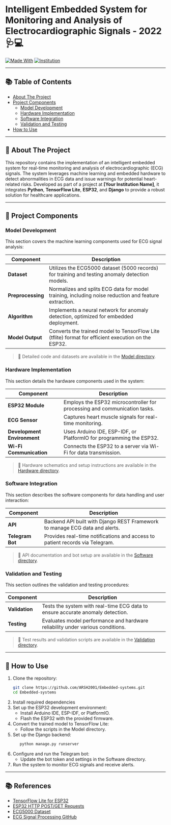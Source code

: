 # Intelligent Embedded System for Monitoring and Analysis of Electrocardiographic Signals - 2022 🩺💻

[![Made With](https://img.shields.io/badge/Made%20with-Python%2C%20TensorFlow%2C%20ESP32-blue)](https://shields.io/)
[![Institution](https://img.shields.io/badge/Institution-Your%20Institution%20Name-red)](https://shields.io/)

---

## 📚 Table of Contents

- [About The Project](#about-the-project)
- [Project Components](#project-components)
  - [Model Development](#model-development)
  - [Hardware Implementation](#hardware-implementation)
  - [Software Integration](#software-integration)
  - [Validation and Testing](#validation-and-testing)
- [How to Use](#how-to-use)

---

## 📖 About The Project

This repository contains the implementation of an intelligent embedded system for real-time monitoring and analysis of electrocardiographic (ECG) signals. The system leverages machine learning and embedded hardware to detect abnormalities in ECG data and issue warnings for potential heart-related risks. Developed as part of a project at **[Your Institution Name]**, it integrates **Python**, **TensorFlow Lite**, **ESP32**, and **Django** to provide a robust solution for healthcare applications.

---

## 📝 Project Components

### Model Development

This section covers the machine learning components used for ECG signal analysis:

| Component | Description |
|-----------|-------------|
| **Dataset** | Utilizes the ECG5000 dataset (5000 records) for training and testing anomaly detection models. |
| **Preprocessing** | Normalizes and splits ECG data for model training, including noise reduction and feature extraction. |
| **Algorithm** | Implements a neural network for anomaly detection, optimized for embedded deployment. |
| **Model Output** | Converts the trained model to TensorFlow Lite (tflite) format for efficient execution on the ESP32. |

> 📄 Detailed code and datasets are available in the [Model directory](https://github.com/ARSH2001/Embedded-systems/tree/main/Model).

### Hardware Implementation

This section details the hardware components used in the system:

| Component | Description |
|-----------|-------------|
| **ESP32 Module** | Employs the ESP32 microcontroller for processing and communication tasks. |
| **ECG Sensor** | Captures heart muscle signals for real-time monitoring. |
| **Development Environment** | Uses Arduino IDE, ESP-IDF, or PlatformIO for programming the ESP32. |
| **Wi-Fi Communication** | Connects the ESP32 to a server via Wi-Fi for data transmission. |

> 📄 Hardware schematics and setup instructions are available in the [Hardware directory](https://github.com/ARSH2001/Embedded-systems/tree/main/Hardware).

### Software Integration

This section describes the software components for data handling and user interaction:

| Component | Description |
|-----------|-------------|
| **API** | Backend API built with Django REST Framework to manage ECG data and alerts. |
| **Telegram Bot** | Provides real-time notifications and access to patient records via Telegram. |

> 📄 API documentation and bot setup are available in the [Software directory](https://github.com/ARSH2001/Embedded-systems/tree/main/Software).

### Validation and Testing

This section outlines the validation and testing procedures:

| Component | Description |
|-----------|-------------|
| **Validation** | Tests the system with real-time ECG data to ensure accurate anomaly detection. |
| **Testing** | Evaluates model performance and hardware reliability under various conditions. |

> 📄 Test results and validation scripts are available in the [Validation directory](https://github.com/ARSH2001/Embedded-systems/tree/main/Validation).

---

## 🚀 How to Use

1. Clone the repository:
   ```bash
   git clone https://github.com/ARSH2001/Embedded-systems.git
   cd Embedded-systems
2. Install required dependencies
3. Set up the ESP32 development environment:
   - Install Arduino IDE, ESP-IDF, or PlatformIO.
   - Flash the ESP32 with the provided firmware.
4. Convert the trained model to TensorFlow Lite:
   - Follow the scripts in the Model directory.
5. Set up the Django backend:
   ```bash
      python manage.py runserver
6. Configure and run the Telegram bot:
   - Update the bot token and settings in the Software directory.
7. Run the system to monitor ECG signals and receive alerts.
---
## 📚 References

- [TensorFlow Lite for ESP32](https://github.com/atomic14/tensorflow-lite-esp32)
- [ESP32 HTTP POST/GET Requests](https://randomnerdtutorials.com/esp32-http-get-post-arduino/)
- [ECG5000 Dataset](https://timeseriesclassification.com/description.php?Dataset=ECG5000)
- [ECG Signal Processing GitHub](https://github.com/pr1266/iot_ECG_signals_process/blob/master/ecg.csv)
